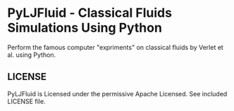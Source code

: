 PyLJFluid - Classical Fluids Simulations Using Python
==================================================================
Perform the famous computer "expriments" on classical fluids by
Verlet et al. using Python.


LICENSE
------------------------------------------------------------------
PyLJFluid is Licensed under the permissive Apache Licensed.
See included LICENSE file.
